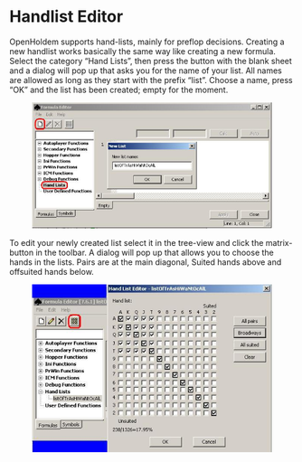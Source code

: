 # Handlist Editor

OpenHoldem supports hand-lists, mainly for preflop decisions. Creating a
new handlist works basically the same way like creating a new formula.
Select the category “Hand Lists”, then press the button with the blank
sheet and a dialog will pop up that asks you for the name of your list.
All names are allowed as long as they start with the prefix “list”.
Choose a name, press “OK” and the list has been created; empty for the
moment.

<figure>
<img src="images/handlist_editor.jpg" />
</figure>

To edit your newly created list select it in the tree-view and click the
matrix-button in the toolbar. A dialog will pop up that allows you to
choose the hands in the lists. Pairs are at the main diagonal, Suited
hands above and offsuited hands below.

<figure>
<img src="images/handlist_editor_matrix.jpg" />
</figure>
